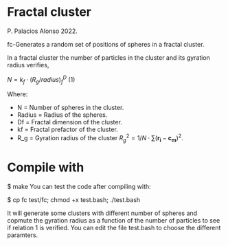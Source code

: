 # Fractal cluster
P. Palacios Alonso 2022.

fc-Generates a random set of positions of spheres in a fractal cluster.

In a fractal cluster the number of particles in the cluster and its gyration radius verifies,

$N = k_f \cdot (R_g/radius)^D_f$ (1)

Where:

   - N = Number of spheres in the cluster.
   - Radius = Radius of the spheres.
   - Df = Fractal dimension of the cluster.
   - kf = Fractal prefactor of the cluster.
   - R_g = Gyration radius of the cluster $R_g^2 = 1/N \cdot \sum (\mathbf{r_i}-\mathbf{c_m})^2$.
   
# Compile with
   $ make
You can test the code after compiling with:

   $ cp fc test/fc; chmod +x test.bash; ./test.bash
   
It will generate some clusters with different number of spheres and copmute the gyration radius as a function of the number of particles to see if relation 1 is verified.
You can edit the file test.bash to choose the different paramters. 

  
